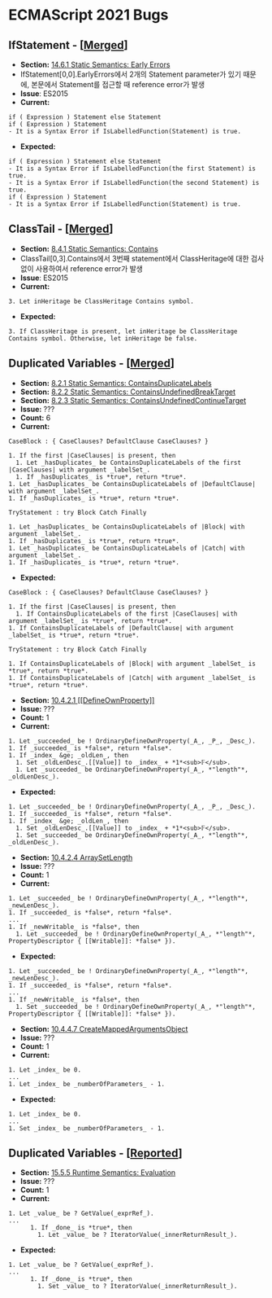 # ECMAScript 2021 Bugs

## IfStatement - [[Merged](https://github.com/tc39/ecma262/pull/2359)]
- __Section:__ [14.6.1 Static Semantics: Early Errors](https://tc39.es/ecma262/#sec-if-statement-static-semantics-early-errors)
- IfStatement[0,0].EarlyErrors에서 2개의 Statement parameter가 있기 때문에, 본문에서 Statement를 접근할 때 reference error가 발생
- __Issue__: ES2015
- __Current:__

```
if ( Expression ) Statement else Statement
if ( Expression ) Statement
- It is a Syntax Error if IsLabelledFunction(Statement) is true.
```

- __Expected:__

```
if ( Expression ) Statement else Statement
- It is a Syntax Error if IsLabelledFunction(the first Statement) is true.
- It is a Syntax Error if IsLabelledFunction(the second Statement) is true.
if ( Expression ) Statement
- It is a Syntax Error if IsLabelledFunction(Statement) is true.
```

## ClassTail - [[Merged](https://github.com/tc39/ecma262/pull/2362)]
- __Section:__ [8.4.1 Static Semantics: Contains](https://tc39.es/ecma262/#sec-static-semantics-contains)
- ClassTail[0,3].Contains에서 3번째 statement에서 ClassHeritage에 대한 검사 없이 사용하여서 reference error가 발생
- __Issue__: ES2015
- __Current:__

```
3. Let inHeritage be ClassHeritage Contains symbol.
```

- __Expected:__

```
3. If ClassHeritage is present, let inHeritage be ClassHeritage Contains symbol. Otherwise, let inHeritage be false.
```

## Duplicated Variables - [[Merged](https://github.com/tc39/ecma262/pull/2365)]
- __Section:__ [8.2.1 Static Semantics: ContainsDuplicateLabels](https://tc39.es/ecma262/#sec-static-semantics-containsduplicatelabels)
- __Section:__ [8.2.2 Static Semantics: ContainsUndefinedBreakTarget](https://tc39.es/ecma262/#sec-static-semantics-containsundefinedbreaktarget)
- __Section:__ [8.2.3 Static Semantics: ContainsUndefinedContinueTarget](https://tc39.es/ecma262/#sec-static-semantics-containsundefinedcontinuetarget)
- __Issue:__ ???
- __Count:__ 6
- __Current:__

```
CaseBlock : { CaseClauses? DefaultClause CaseClauses? }

1. If the first |CaseClauses| is present, then
  1. Let _hasDuplicates_ be ContainsDuplicateLabels of the first |CaseClauses| with argument _labelSet_.
  1. If _hasDuplicates_ is *true*, return *true*.
1. Let _hasDuplicates_ be ContainsDuplicateLabels of |DefaultClause| with argument _labelSet_.
1. If _hasDuplicates_ is *true*, return *true*.

TryStatement : try Block Catch Finally

1. Let _hasDuplicates_ be ContainsDuplicateLabels of |Block| with argument _labelSet_.
1. If _hasDuplicates_ is *true*, return *true*.
1. Let _hasDuplicates_ be ContainsDuplicateLabels of |Catch| with argument _labelSet_.
1. If _hasDuplicates_ is *true*, return *true*.
```

- __Expected:__

```
CaseBlock : { CaseClauses? DefaultClause CaseClauses? }

1. If the first |CaseClauses| is present, then
  1. If ContainsDuplicateLabels of the first |CaseClauses| with argument _labelSet_ is *true*, return *true*.
1. If ContainsDuplicateLabels of |DefaultClause| with argument _labelSet_ is *true*, return *true*.

TryStatement : try Block Catch Finally

1. If ContainsDuplicateLabels of |Block| with argument _labelSet_ is *true*, return *true*.
1. If ContainsDuplicateLabels of |Catch| with argument _labelSet_ is *true*, return *true*.
```

- __Section:__ [10.4.2.1 \[\[DefineOwnProperty\]\]](https://tc39.es/ecma262/#sec-array-exotic-objects-defineownproperty-p-desc)
- __Issue:__ ???
- __Count:__ 1
- __Current:__

```
1. Let _succeeded_ be ! OrdinaryDefineOwnProperty(_A_, _P_, _Desc_).
1. If _succeeded_ is *false*, return *false*.
1. If _index_ &ge; _oldLen_, then
  1. Set _oldLenDesc_.[[Value]] to _index_ + *1*<sub>𝔽</sub>.
  1. Let _succeeded_ be OrdinaryDefineOwnProperty(_A_, *"length"*, _oldLenDesc_).
```

- __Expected:__

```
1. Let _succeeded_ be ! OrdinaryDefineOwnProperty(_A_, _P_, _Desc_).
1. If _succeeded_ is *false*, return *false*.
1. If _index_ &ge; _oldLen_, then
  1. Set _oldLenDesc_.[[Value]] to _index_ + *1*<sub>𝔽</sub>.
  1. Set _succeeded_ be OrdinaryDefineOwnProperty(_A_, *"length"*, _oldLenDesc_).
```

- __Section:__ [10.4.2.4 ArraySetLength](https://tc39.es/ecma262/#sec-arraysetlength)
- __Issue:__ ???
- __Count:__ 1
- __Current:__

```
1. Let _succeeded_ be ! OrdinaryDefineOwnProperty(_A_, *"length"*, _newLenDesc_).
1. If _succeeded_ is *false*, return *false*.
...
1. If _newWritable_ is *false*, then
  1. Let _succeeded_ be ! OrdinaryDefineOwnProperty(_A_, *"length"*, PropertyDescriptor { [[Writable]]: *false* }).
```

- __Expected:__

```
1. Let _succeeded_ be ! OrdinaryDefineOwnProperty(_A_, *"length"*, _newLenDesc_).
1. If _succeeded_ is *false*, return *false*.
...
1. If _newWritable_ is *false*, then
  1. Set _succeeded_ be ! OrdinaryDefineOwnProperty(_A_, *"length"*, PropertyDescriptor { [[Writable]]: *false* }).
```

- __Section:__ [10.4.4.7 CreateMappedArgumentsObject](https://tc39.es/ecma262/#sec-createmappedargumentsobject)
- __Issue:__ ???
- __Count:__ 1
- __Current:__

```
1. Let _index_ be 0.
...
1. Let _index_ be _numberOfParameters_ - 1.
```

- __Expected:__

```
1. Let _index_ be 0.
...
1. Set _index_ be _numberOfParameters_ - 1.
```

## Duplicated Variables - [[Reported](https://github.com/tc39/ecma262/pull/2372)]
- __Section:__ [15.5.5 Runtime Semantics: Evaluation](https://tc39.es/ecma262/#sec-generator-function-definitions-runtime-semantics-evaluation)
- __Issue:__ ???
- __Count:__ 1
- __Current:__

```
1. Let _value_ be ? GetValue(_exprRef_).
...
      1. If _done_ is *true*, then
        1. Let _value_ be ? IteratorValue(_innerReturnResult_).
```

- __Expected:__

```
1. Let _value_ be ? GetValue(_exprRef_).
...
      1. If _done_ is *true*, then
        1. Set _value_ to ? IteratorValue(_innerReturnResult_).
```
